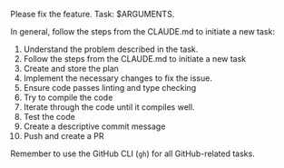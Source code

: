 Please fix the feature. Task: $ARGUMENTS.


In general, follow the steps from the CLAUDE.md to initiate a new task:

1. Understand the problem described in the task.
2. Follow the steps from the CLAUDE.md to initiate a new task
3. Create and store the plan
4. Implement the necessary changes to fix the issue.
5. Ensure code passes linting and type checking
6. Try to compile the code
7. Iterate through the code until it compiles well.
8. Test the code
9. Create a descriptive commit message
10. Push and create a PR

Remember to use the GitHub CLI (`gh`) for all GitHub-related tasks.
